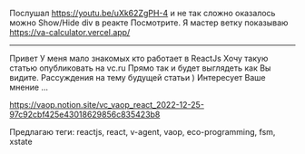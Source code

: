 
Послушал https://youtu.be/uXk62ZgPH-4 и не так сложно оказалось можно Show/Hide div в реакте
Посмотрите. Я мастер ветку показываю 
https://va-calculator.vercel.app/



<hr/>
Привет
У меня мало знакомых кто работает в ReactJs
Хочу такую статью опубликовать на vc.ru
Прямо так и будет выглядеть как Вы видите. Рассуждения на тему будущей статьи )
Интересует Ваше мнение ...

https://vaop.notion.site/vc_vaop_react_2022-12-25-97c92cbf425e43018629856c835423b8

Предлагаю теги:
reactjs, react, v-agent, vaop, eco-programming, fsm, xstate
